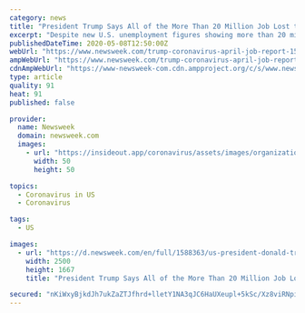```yaml
---
category: news
title: "President Trump Says All of the More Than 20 Million Job Lost to COVID-19 'Will Be Back Very Soon'"
excerpt: "Despite new U.S. unemployment figures showing more than 20 million people lost their jobs in April, the president says the economy will recover quickly."
publishedDateTime: 2020-05-08T12:50:00Z
webUrl: "https://www.newsweek.com/trump-coronavirus-april-job-report-1502752"
ampWebUrl: "https://www.newsweek.com/trump-coronavirus-april-job-report-1502752?amp=1"
cdnAmpWebUrl: "https://www-newsweek-com.cdn.ampproject.org/c/s/www.newsweek.com/trump-coronavirus-april-job-report-1502752?amp=1"
type: article
quality: 91
heat: 91
published: false

provider:
  name: Newsweek
  domain: newsweek.com
  images:
    - url: "https://insideout.app/coronavirus/assets/images/organizations/newsweek.com-50x50.jpg"
      width: 50
      height: 50

topics:
  - Coronavirus in US
  - Coronavirus

tags:
  - US

images:
  - url: "https://d.newsweek.com/en/full/1588363/us-president-donald-trump.jpg"
    width: 2500
    height: 1667
    title: "President Trump Says All of the More Than 20 Million Job Lost to COVID-19 'Will Be Back Very Soon'"

secured: "nKiWxyBjkdJh7ukZaZTJfhrd+lletY1NA3qJC6HaUXeupl+5kSc/Xz8viRNpibR3R/l4rg0vD3E8BoltOH4Snhs+D/NUVeqsWGhhIms+357BQICH+Va5td+OYHwmEkDqi8zxMYwx59ExLdYPONUPWXQ7qnpMY9+DjOtVYhKFfyf46ZINSdpOV8ClpGGQLXADQ20Wu2xNzVVX1xuQr6elH0MEKnsgAn9zgfv4A7d1RustuA6W3mwCTOb8sESCfGVqFhyb0xQIFWT/14tPe9YtZcZr30uNLtqyi4N+STao3rJMbMn5MmtFhmUMplbdzGW3l8zrSrIp3GwuO+Bl951Zn9Jd936uQ90qozIGyYSYiW10Kc0za3bPUMqLTDvulQSx1With/0vMdB3UluAyHDdvznGOF5dJWYlUy3kicuZ7adFAG4F3aV+d+JUEr09wDYPEFtgtRk+G/BI1ILGzgW0R1smblhF//pKp27BkmOYULI=;5uMQLR9UjPO16SNVa0W4vA=="
---
```


